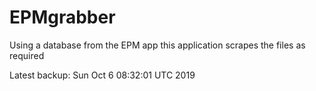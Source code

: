 # EPMgrabber
Using a database from the EPM app this application scrapes the files as required


Latest backup: Sun Oct 6 08:32:01 UTC 2019
